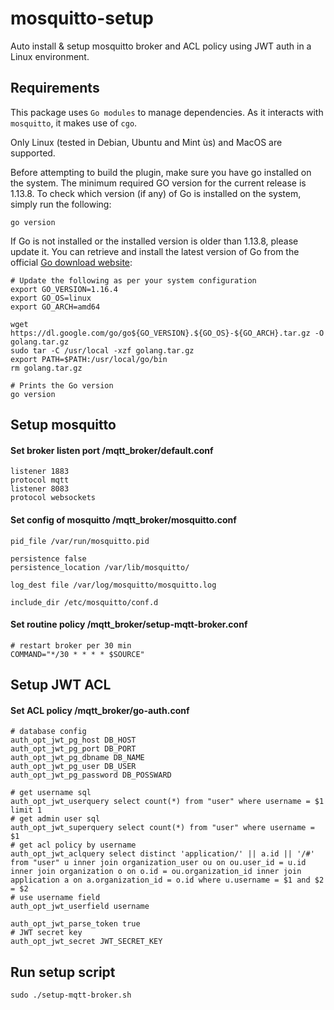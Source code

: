 # mosquitto-setup
Auto install & setup mosquitto broker and ACL policy using JWT auth in a Linux environment.

## Requirements
This package uses `Go modules` to manage dependencies. As it interacts with `mosquitto`, it makes use of `cgo`.

Only Linux (tested in Debian, Ubuntu and Mint ùs) and MacOS are supported.

Before attempting to build the plugin, make sure you have go installed on the system.
The minimum required GO version for the current release is 1.13.8.
To check which version (if any) of Go is installed on the system, simply run the following:

```
go version
```

If Go is not installed or the installed version is older than 1.13.8, please update it.
You can retrieve and install the latest version of Go from the official [Go download website](https://golang.org/dl/):

```
# Update the following as per your system configuration
export GO_VERSION=1.16.4
export GO_OS=linux
export GO_ARCH=amd64

wget https://dl.google.com/go/go${GO_VERSION}.${GO_OS}-${GO_ARCH}.tar.gz -O golang.tar.gz
sudo tar -C /usr/local -xzf golang.tar.gz
export PATH=$PATH:/usr/local/go/bin
rm golang.tar.gz

# Prints the Go version
go version
```

## Setup mosquitto

#### Set broker listen port /mqtt_broker/default.conf
```
listener 1883
protocol mqtt
listener 8083
protocol websockets
```

#### Set config of mosquitto /mqtt_broker/mosquitto.conf
```
pid_file /var/run/mosquitto.pid

persistence false
persistence_location /var/lib/mosquitto/

log_dest file /var/log/mosquitto/mosquitto.log

include_dir /etc/mosquitto/conf.d
```

#### Set routine policy /mqtt_broker/setup-mqtt-broker.conf
```
# restart broker per 30 min
COMMAND="*/30 * * * * $SOURCE"
```

## Setup JWT ACL

#### Set ACL policy /mqtt_broker/go-auth.conf
```
# database config
auth_opt_jwt_pg_host DB_HOST
auth_opt_jwt_pg_port DB_PORT
auth_opt_jwt_pg_dbname DB_NAME
auth_opt_jwt_pg_user DB_USER
auth_opt_jwt_pg_password DB_POSSWARD

# get username sql
auth_opt_jwt_userquery select count(*) from "user" where username = $1 limit 1
# get admin user sql
auth_opt_jwt_superquery select count(*) from "user" where username = $1
# get acl policy by username
auth_opt_jwt_aclquery select distinct 'application/' || a.id || '/#' from "user" u inner join organization_user ou on ou.user_id = u.id inner join organization o on o.id = ou.organization_id inner join application a on a.organization_id = o.id where u.username = $1 and $2 = $2
# use username field
auth_opt_jwt_userfield username

auth_opt_jwt_parse_token true
# JWT secret key
auth_opt_jwt_secret JWT_SECRET_KEY
```

## Run setup script

```
sudo ./setup-mqtt-broker.sh 
```
